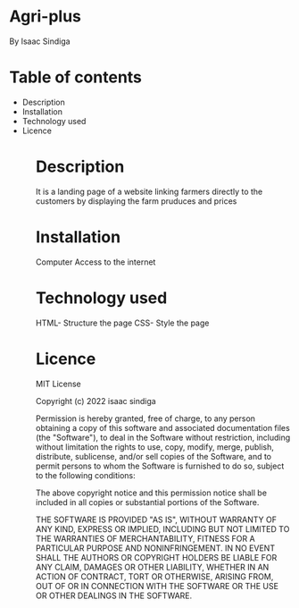 # Agri-plus
By Isaac Sindiga
# Table of contents
<ul>
<li>Description</li>
<li>Installation</li>
<li>Technology used</li>
<li>Licence</li>
<ul>

# Description
It is a landing page of a website linking farmers directly to the customers by displaying the farm pruduces and prices

# Installation 
Computer
Access to the internet

# Technology used
HTML- Structure the page
CSS- Style the page

# Licence
MIT License

Copyright (c) 2022 isaac sindiga

Permission is hereby granted, free of charge, to any person obtaining a copy
of this software and associated documentation files (the "Software"), to deal
in the Software without restriction, including without limitation the rights
to use, copy, modify, merge, publish, distribute, sublicense, and/or sell
copies of the Software, and to permit persons to whom the Software is
furnished to do so, subject to the following conditions:

The above copyright notice and this permission notice shall be included in all
copies or substantial portions of the Software.

THE SOFTWARE IS PROVIDED "AS IS", WITHOUT WARRANTY OF ANY KIND, EXPRESS OR
IMPLIED, INCLUDING BUT NOT LIMITED TO THE WARRANTIES OF MERCHANTABILITY,
FITNESS FOR A PARTICULAR PURPOSE AND NONINFRINGEMENT. IN NO EVENT SHALL THE
AUTHORS OR COPYRIGHT HOLDERS BE LIABLE FOR ANY CLAIM, DAMAGES OR OTHER
LIABILITY, WHETHER IN AN ACTION OF CONTRACT, TORT OR OTHERWISE, ARISING FROM,
OUT OF OR IN CONNECTION WITH THE SOFTWARE OR THE USE OR OTHER DEALINGS IN THE
SOFTWARE.

